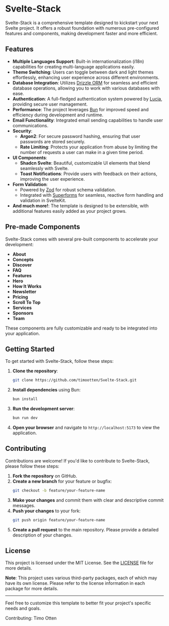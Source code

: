 # Svelte-Stack

Svelte-Stack is a comprehensive template designed to kickstart your next Svelte project. It offers a robust foundation with numerous pre-configured features and components, making development faster and more efficient.

## Features

- **Multiple Languages Support**: Built-in internationalization (i18n) capabilities for creating multi-language applications easily.
- **Theme Switching**: Users can toggle between dark and light themes effortlessly, enhancing user experience across different environments.
- **Database Integration**: Utilizes [Drizzle ORM](https://orm.drizzle.team/) for seamless and efficient database operations, allowing you to work with various databases with ease.
- **Authentication**: A full-fledged authentication system powered by [Lucia](https://lucia-auth.com/), providing secure user management.
- **Performance**: The project leverages [Bun](https://bun.sh/) for improved speed and efficiency during development and runtime.
- **Email Functionality**: Integrated email sending capabilities to handle user communications.
- **Security**:
  - **Argon2**: For secure password hashing, ensuring that user passwords are stored securely.
  - **Rate Limiting**: Protects your application from abuse by limiting the number of requests a user can make in a given time period.
- **UI Components**:
  - **Shadcn Svelte**: Beautiful, customizable UI elements that blend seamlessly with Svelte.
  - **Toast Notifications**: Provide users with feedback on their actions, improving the user experience.
- **Form Validation**:
  - Powered by [Zod](https://zod.dev/) for robust schema validation.
  - Integrated with [Superforms](https://github.com/ciscoheat/superforms) for seamless, reactive form handling and validation in SvelteKit.
- **And much more!**: The template is designed to be extensible, with additional features easily added as your project grows.

## Pre-made Components

Svelte-Stack comes with several pre-built components to accelerate your development:

- **About**
- **Concepts**
- **Discover**
- **FAQ**
- **Features**
- **Hero**
- **How It Works**
- **Newsletter**
- **Pricing**
- **Scroll To Top**
- **Services**
- **Sponsors**
- **Team**

These components are fully customizable and ready to be integrated into your application.

## Getting Started

To get started with Svelte-Stack, follow these steps:

1. **Clone the repository**:

   ```bash
   git clone https://github.com/timootten/Svelte-Stack.git
   ```

2. **Install dependencies** using Bun:

   ```bash
   bun install
   ```

3. **Run the development server**:

   ```bash
   bun run dev
   ```

4. **Open your browser** and navigate to `http://localhost:5173` to view the application.

## Contributing

Contributions are welcome! If you'd like to contribute to Svelte-Stack, please follow these steps:

1. **Fork the repository** on GitHub.
2. **Create a new branch** for your feature or bugfix:
   ```bash
   git checkout -b feature/your-feature-name
   ```
3. **Make your changes** and commit them with clear and descriptive commit messages.
4. **Push your changes** to your fork:
   ```bash
   git push origin feature/your-feature-name
   ```
5. **Create a pull request** to the main repository. Please provide a detailed description of your changes.

## License

This project is licensed under the MIT License. See the [LICENSE](LICENSE) file for more details.

**Note**: This project uses various third-party packages, each of which may have its own license. Please refer to the license information in each package for more details.

---

Feel free to customize this template to better fit your project's specific needs and goals.

Contributing: Timo Otten
